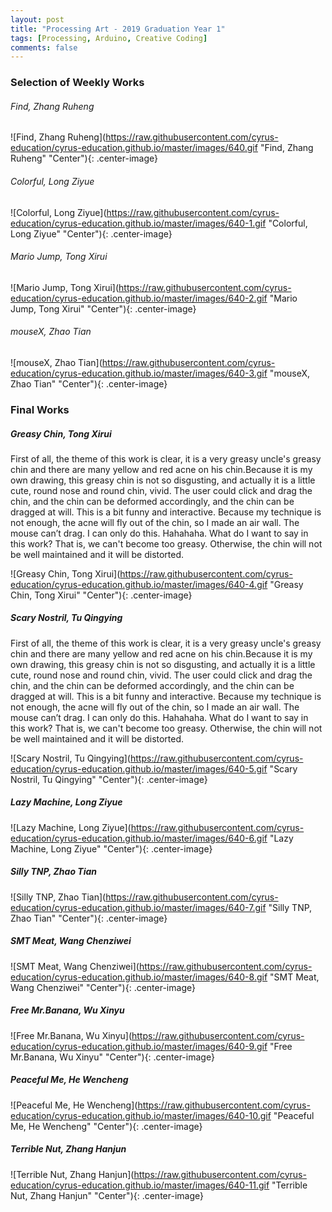```yaml
---
layout: post
title: "Processing Art - 2019 Graduation Year 1"
tags: [Processing, Arduino, Creative Coding]
comments: false
---
```


### Selection of Weekly Works

###### Find, Zhang Ruheng
![Find, Zhang Ruheng](https://raw.githubusercontent.com/cyrus-education/cyrus-education.github.io/master/images/640.gif "Find, Zhang Ruheng" "Center"){: .center-image}

###### Colorful, Long Ziyue
![Colorful, Long Ziyue](https://raw.githubusercontent.com/cyrus-education/cyrus-education.github.io/master/images/640-1.gif "Colorful, Long Ziyue" "Center"){: .center-image}

###### Mario Jump, Tong Xirui
![Mario Jump, Tong Xirui](https://raw.githubusercontent.com/cyrus-education/cyrus-education.github.io/master/images/640-2.gif "Mario Jump, Tong Xirui" "Center"){: .center-image}

###### mouseX, Zhao Tian
![mouseX, Zhao Tian](https://raw.githubusercontent.com/cyrus-education/cyrus-education.github.io/master/images/640-3.gif "mouseX, Zhao Tian" "Center"){: .center-image}


### Final Works

##### Greasy Chin, Tong Xirui
First of all, the theme of this work is clear, it is a very greasy uncle's greasy chin and there are many yellow and red acne on his chin.Because it is my own drawing, this greasy chin is not so disgusting, and actually it is a little cute, round nose and round chin, vivid. The user could click and drag the chin, and the chin can be deformed accordingly, and the chin can be dragged at will. This is a bit funny and interactive. Because my technique is not enough, the acne will fly out of the chin, so I made an air wall. The mouse can’t drag. I can only do this. Hahahaha. What do I want to say in this work? That is, we can't become too greasy. Otherwise, the chin will not be well maintained and it will be distorted.

![Greasy Chin, Tong Xirui](https://raw.githubusercontent.com/cyrus-education/cyrus-education.github.io/master/images/640-4.gif "Greasy Chin, Tong Xirui" "Center"){: .center-image}

##### Scary Nostril, Tu Qingying
First of all, the theme of this work is clear, it is a very greasy uncle's greasy chin and there are many yellow and red acne on his chin.Because it is my own drawing, this greasy chin is not so disgusting, and actually it is a little cute, round nose and round chin, vivid. The user could click and drag the chin, and the chin can be deformed accordingly, and the chin can be dragged at will. This is a bit funny and interactive. Because my technique is not enough, the acne will fly out of the chin, so I made an air wall. The mouse can’t drag. I can only do this. Hahahaha. What do I want to say in this work? That is, we can't become too greasy. Otherwise, the chin will not be well maintained and it will be distorted.

![Scary Nostril, Tu Qingying](https://raw.githubusercontent.com/cyrus-education/cyrus-education.github.io/master/images/640-5.gif "Scary Nostril, Tu Qingying" "Center"){: .center-image}

##### Lazy Machine, Long Ziyue

![Lazy Machine, Long Ziyue](https://raw.githubusercontent.com/cyrus-education/cyrus-education.github.io/master/images/640-6.gif "Lazy Machine, Long Ziyue" "Center"){: .center-image}

##### Silly TNP, Zhao Tian

![Silly TNP, Zhao Tian](https://raw.githubusercontent.com/cyrus-education/cyrus-education.github.io/master/images/640-7.gif "Silly TNP, Zhao Tian" "Center"){: .center-image}

##### SMT Meat, Wang Chenziwei

![SMT Meat, Wang Chenziwei](https://raw.githubusercontent.com/cyrus-education/cyrus-education.github.io/master/images/640-8.gif "SMT Meat, Wang Chenziwei" "Center"){: .center-image}

##### Free Mr.Banana, Wu Xinyu

![Free Mr.Banana, Wu Xinyu](https://raw.githubusercontent.com/cyrus-education/cyrus-education.github.io/master/images/640-9.gif "Free Mr.Banana, Wu Xinyu" "Center"){: .center-image}

##### Peaceful Me, He Wencheng

![Peaceful Me, He Wencheng](https://raw.githubusercontent.com/cyrus-education/cyrus-education.github.io/master/images/640-10.gif "Peaceful Me, He Wencheng" "Center"){: .center-image}

##### Terrible Nut, Zhang Hanjun

![Terrible Nut, Zhang Hanjun](https://raw.githubusercontent.com/cyrus-education/cyrus-education.github.io/master/images/640-11.gif "Terrible Nut, Zhang Hanjun" "Center"){: .center-image}
